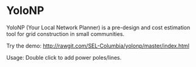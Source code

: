 # YoloNP

YoloNP (Your Local Network Planner) is a pre-design and cost estimation tool for grid construction in small communities.

Try the demo:
http://rawgit.com/SEL-Columbia/yolonp/master/index.html

Usage:
Double click to add power poles/lines.

